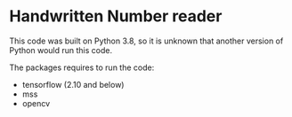 # Handwritten Number reader

This code was built on Python 3.8, so it is unknown that another version of Python would run this code.

The packages requires to run the code:
- tensorflow (2.10 and below)
- mss 
- opencv

